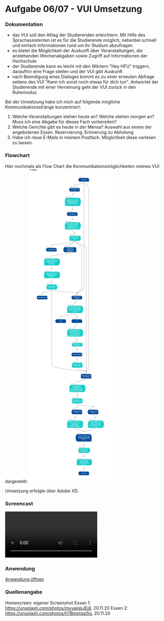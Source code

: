 # Aufgabe 06/07 - VUI Umsetzung

### Dokumentation
- das VUI soll den Alltag der Studierenden erleichtern. Mit Hilfe des Sprachassistenten ist es für die Studierende möglich, nebenbei schnell und einfach Informationen rund um ihr Studium abzufragen
- es bietet die Möglichkeit der Auskunft über Veranstaltungen, die anstehenden Wochenabgaben sowie Zugriff auf Informationen der Hochschule
- der Studierende kann es leicht mit den Wörtern "Hey HFU" triggern, daraufhin eine Frage stellen und der VUI gibt Auskunft
- nach Beendigung eines Dialoges kommt es zu einer erneuten Abfrage seitens des VUI "Kann ich sonst noch etwas für dich tun". Antwortet der Studierende mit einer Verneinung geht der VUI zurück in den Ruhemodus

Bei der Umsetzung habe ich mich auf folgende mögliche Kommunikationsstränge konzentriert: 
1. Welche Veranstaltungen stehen heute an? Welche stehen morgen an? Muss ich eine Abgabe für dieses Fach vorbereiten?
2. Welche Gerichte gibt es heute in der Mensa? Auswahl aus einem der angebotenen Essen. Reservierung. Erinnerung zu Abholung
3. Habe ich neue E-Mails in meinem Postfach. Möglichkeit diese vorlesen zu lassen.

### Flowchart
Hier nochmals als Flow Chart die Kommunikationsmöglichkeiten meines VUI dargestellt:
![VUI-Flowchart](VUIhigh_IFD.png)

Umsetzung erfolgte über Adobe XD. 

### Screencast
![VUI-Screencast](VUI.mp4)

### Anwendung
[Anwendung öffnen](https://xd.adobe.com/view/4608845f-250a-42c2-8366-9384dac82309-135b/)

### Quellenangabe
Homescreen: eigener Screenshot
Essen 1: https://unsplash.com/photos/mvvajqqJEi8, 20.11.20
Essen 2: https://unsplash.com/photos/h7Bmptisp5o, 20.11.20
